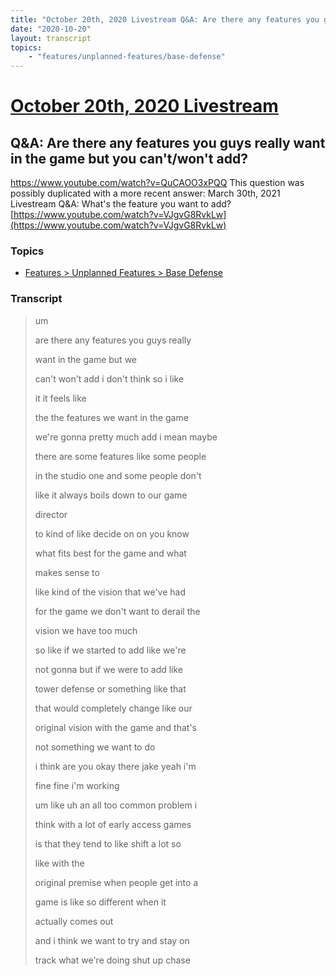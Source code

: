 ```yaml
---
title: "October 20th, 2020 Livestream Q&A: Are there any features you guys really want in the game but you can't/won't add?"
date: "2020-10-20"
layout: transcript
topics:
    - "features/unplanned-features/base-defense"
---
```

# [October 20th, 2020 Livestream](../2020-10-20.md)
## Q&A: Are there any features you guys really want in the game but you can't/won't add?
https://www.youtube.com/watch?v=QuCAOO3xPQQ
This question was possibly duplicated with a more recent answer: March 30th, 2021 Livestream Q&A: What's the feature you want to add? [https://www.youtube.com/watch?v=VJgvG8RvkLw](https://www.youtube.com/watch?v=VJgvG8RvkLw)


### Topics
* [Features > Unplanned Features > Base Defense](../topics/features/unplanned-features/base-defense.md)

### Transcript

> um
>
> are there any features you guys really
>
> want in the game but we
>
> can't won't add i don't think so i like
>
> it it feels like
>
> the the features we want in the game
>
> we're gonna pretty much add i mean maybe
>
> there are some features like some people
>
> in the studio one and some people don't
>
> like it always boils down to our game
>
> director
>
> to kind of like decide on on you know
>
> what fits best for the game and what
>
> makes sense to
>
> like kind of the vision that we've had
>
> for the game we don't want to derail the
>
> vision we have too much
>
> so like if we started to add like we're
>
> not gonna but if we were to add like
>
> tower defense or something like that
>
> that would completely change like our
>
> original vision with the game and that's
>
> not something we want to do
>
> i think are you okay there jake yeah i'm
>
> fine fine i'm working
>
> um like uh an all too common problem i
>
> think with a lot of early access games
>
> is that they tend to like shift a lot so
>
> like with the
>
> original premise when people get into a
>
> game is like so different when it
>
> actually comes out
>
> and i think we want to try and stay on
>
> track what we're doing shut up chase
